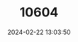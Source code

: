 ---
title: "10604"
category: "Hylopetes nigripes"
draft: false
date: 2024-02-22 13:03:50
languages:
  English: ["Palawan Flying Squirrel"]
---